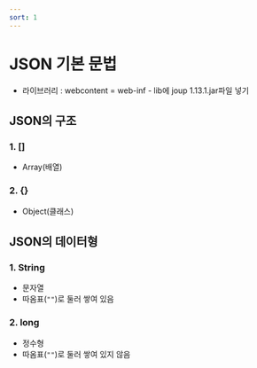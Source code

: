 ```yaml
---
sort: 1
---
```


# JSON 기본 문법

- 라이브러리 : webcontent = web-inf - lib에 joup 1.13.1.jar파일 넣기

## JSON의 구조
### 1. []
- Array(배열)
### 2. {}
- Object(클래스)

## JSON의 데이터형
### 1. String
- 문자열
- 따옴표(`""`)로 둘러 쌓여 있음

### 2. long
- 정수형
- 따옴표(`""`)로 둘러 쌓여 있지 않음
